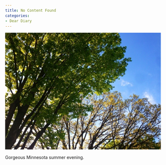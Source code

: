 ```yaml
---
title: No Content Found
categories:
- Dear Diary
---
```


![](/assets/posts/2014/20140523-192957-70197837.jpg)
  



Gorgeous Minnesota summer evening.
